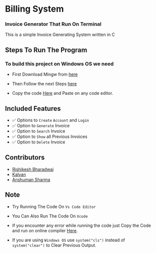 # Billing System
### Invoice Generator That Run  On Terminal
This is a simple Invoice Generating System written in C


## Steps To Run The  Program

### To build this project on Windows OS we need
- First Download Mingw from [here](https://www.mingw-w64.org/)
 - Then Follow the next Steps [here](https://www.geeksforgeeks.org/installing-mingw-tools-for-c-c-and-changing-environment-variable/)
 
- Copy the code [Here](https://github.com/Vedant-rai/Billing-System/blob/main/Billing_system.c) and Paste on any code editor.



##  Included Features

- :white_check_mark: Options to `Create` `Account` and `Login`
- :white_check_mark: Option to `Generate` Invoice
- :white_check_mark: Option to `Search` Invoice
- :white_check_mark: Option to `Show` all Previous Invoices
- :white_check_mark: Option to `Delete` Invoice

## Contributors

- [Rishikesh Bharadwaj](https://github.com/rishikesh-b)
- [Kalyan](https://github.com/123kal/pps-mini-project-)
- [Anshuman Sharma](https://github.com/Anshuman2719/billing-system)

## Note
- Try Running The Code On `Vs Code Editor`
- You Can Also Run The Code On `Xcode`
- If you encounter any error while running the code just Copy the Code and 
  run on online compiler [Here](https://www.onlinegdb.com/online_c_compiler).
  

- If you are using `Windows OS` use `system("cls")` instead of  `system("clear")` to Clear Previous Output.